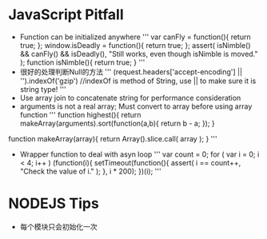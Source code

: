 # JavaScript Pitfall
* Function can be initialized anywhere
'''
var canFly = function(){ return true; }; 
window.isDeadly = function(){ return true; }; 
assert( isNimble() && canFly() && isDeadly(), "Still works, even though isNimble is moved." ); 
function isNimble(){ return true; }
'''
* 很好的处理判断Null的方法
'''
(request.headers['accept-encoding'] || '').indexOf('gzip') //indexOf is method of String, use || to make sure it is string type!
'''
* Use array join to concatenate string for performance consideration
* arguments is not a real array; Must convert to array before using array function
'''
function highest(){ 
  return makeArray(arguments).sort(function(a,b){ 
    return b - a; 
  }); 
} 
 
function makeArray(array){ 
  return Array().slice.call( array ); 
} 
'''
* Wrapper function to deal with asyn loop
'''
var count = 0; 
for ( var i = 0; i < 4; i++ ) (function(i){ 
  setTimeout(function(){ 
    assert( i == count++, "Check the value of i." ); 
  }, i * 200); 
})(i);
'''
# NODEJS Tips
* 每个模块只会初始化一次